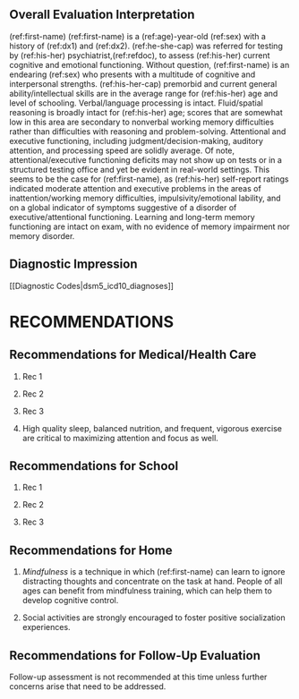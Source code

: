 ## Overall Evaluation Interpretation

(ref:first-name) (ref:first-name) is a (ref:age)-year-old (ref:sex) with a history of (ref:dx1) and (ref:dx2).
(ref:he-she-cap) was referred for testing by (ref:his-her) psychiatrist,(ref:refdoc), to assess (ref:his-her) current cognitive and emotional functioning.
Without question, (ref:first-name) is an endearing (ref:sex) who presents with a
multitude of cognitive and interpersonal strengths.
(ref:his-her-cap) premorbid and current general ability/intellectual skills are in the average range for (ref:his-her) age and level of schooling.
Verbal/language processing is intact.
Fluid/spatial reasoning is broadly intact for (ref:his-her) age; scores that are somewhat low in this area are secondary to nonverbal working memory difficulties rather than difficulties with reasoning and problem-solving.
Attentional and executive functioning, including judgment/decision-making, auditory attention, and processing speed are solidly average.
Of note, attentional/executive functioning deficits may not show up on tests or in a structured testing office and yet be evident in real-world settings.
This seems to be the case for (ref:first-name), as (ref:his-her) self-report ratings indicated moderate attention and executive problems in the areas of inattention/working memory difficulties, impulsivity/emotional lability, and on a global indicator of symptoms suggestive of a disorder of executive/attentional functioning.
Learning and long-term memory functioning are intact on exam, with no evidence of memory impairment nor memory disorder.

## Diagnostic Impression

[[Diagnostic Codes|dsm5_icd10_diagnoses]]

# RECOMMENDATIONS

## Recommendations for Medical/Health Care

1. Rec 1

1. Rec 2

1. Rec 3

1. High quality sleep, balanced nutrition, and frequent, vigorous exercise are
   critical to maximizing attention and focus as well.

## Recommendations for School

1. Rec 1

1. Rec 2

1. Rec 3

## Recommendations for Home

1.  _Mindfulness_ is a technique in which (ref:first-name) can learn to ignore
    distracting thoughts and concentrate on the task at hand. People of all ages
    can benefit from mindfulness training, which can help them to develop
    cognitive control.

1.  Social activities are strongly encouraged to foster positive socialization
    experiences.

## Recommendations for Follow-Up Evaluation

Follow-up assessment is not recommended at this time unless further concerns
arise that need to be addressed.
